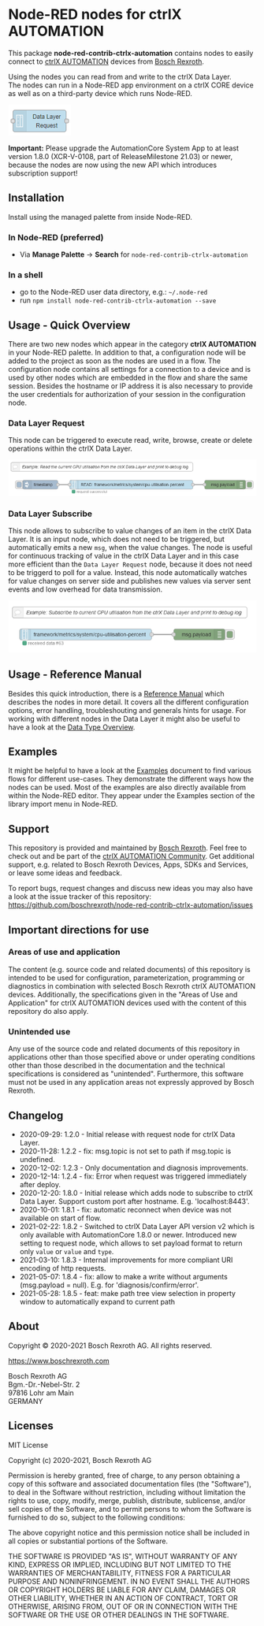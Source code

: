 # Node-RED nodes for ctrlX AUTOMATION

This package **node-red-contrib-ctrlx-automation** contains nodes to easily connect to [ctrlX AUTOMATION](https://www.ctrlx-automation.com/) devices from [Bosch Rexroth](https://www.boschrexroth.com).

Using the nodes you can read from and write to the ctrlX Data Layer.  
The nodes can run in a Node-RED app environment on a ctrlX CORE device as well as on a third-party device which runs Node-RED.

![nodes.png](./doc/images/nodes.png)

**Important:** Please upgrade the AutomationCore System App to at least version 1.8.0 (XCR-V-0108, part of ReleaseMilestone 21.03) or newer, because the nodes are now using the new API which introduces subscription support!

## Installation

Install using the managed palette from inside Node-RED.

### In Node-RED (preferred)

* Via **Manage Palette** -> **Search** for `node-red-contrib-ctrlx-automation`

### In a shell

* go to the Node-RED user data directory, e.g.: `~/.node-red`
* run `npm install node-red-contrib-ctrlx-automation --save`

## Usage - Quick Overview

There are two new nodes which appear in the category **ctrlX AUTOMATION** in your Node-RED palette.
In addition to that, a configuration node will be added to the project as soon as the nodes are used in a flow. The configuration node contains all settings for a connection to a device and is used by other nodes which are embedded in the flow and share the same session. Besides the hostname or IP address it is also necessary to provide the user credentials for authorization of your session in the configuration node.

### Data Layer Request

This node can be triggered to execute read, write, browse, create or delete operations within the ctrlX Data Layer.

![usage_overview_request.png](./doc/images/usage_overview_request.png)

### Data Layer Subscribe

This node allows to subscribe to value changes of an item in the ctrlX Data Layer. It is an input node, which does not need to be triggered, but automatically emits a new `msg`, when the value changes. The node is useful for continuous tracking of value in the ctrlX Data Layer and in this case more efficient than the `Data Layer Request` node, because it does not need to be triggerd to poll for a value. Instead, this node automatically watches for value changes on server side and publishes new values via server sent events and low overhead for data transmission.

![usage_overview_subscribe.png](./doc/images/usage_overview_subscribe.png)

## Usage - Reference Manual

Besides this quick introduction, there is a [Reference Manual](./doc/REFERENCE.md) which describes the nodes in more detail. It covers all the different configuration options, error handling, troubleshouting and generals hints for usage.
For working with different nodes in the Data Layer it might also be useful to have a look at the [Data Type Overview](./doc/DATATYPES.md).

## Examples

It might be helpful to have a look at the [Examples](./doc/EXAMPLES.md) document to find various flows for different use-cases. They demonstrate the different ways how the nodes can be used. Most of the examples are also directly available from within the Node-RED editor.
They appear under the Examples section of the library import menu in Node-RED.

## Support

This repository is provided and maintained by [Bosch Rexroth](https://www.boschrexroth.com). Feel free to check out and be part of the [ctrlX AUTOMATION Community](https://ctrlx-automation.com/community). Get additional support, e.g. related to Bosch Rexroth Devices, Apps, SDKs and Services, or leave some ideas and feedback.

To report bugs, request changes and discuss new ideas you may also have a look at the issue tracker of this repository:
<https://github.com/boschrexroth/node-red-contrib-ctrlx-automation/issues>

## Important directions for use

### Areas of use and application

The content (e.g. source code and related documents) of this repository is intended to be used for configuration, parameterization, programming or diagnostics in combination with selected Bosch Rexroth ctrlX AUTOMATION devices.
Additionally, the specifications given in the "Areas of Use and Application" for ctrlX AUTOMATION devices used with the content of this repository do also apply.

### Unintended use

Any use of the source code and related documents of this repository in applications other than those specified above or under operating conditions other than those described in the documentation and the technical specifications is considered as "unintended". Furthermore, this software must not be used in any application areas not expressly approved by Bosch Rexroth.

## Changelog

- 2020-09-29: 1.2.0 - Initial release with request node for ctrlX Data Layer.
- 2020-11-28: 1.2.2 - fix: msg.topic is not set to path if msg.topic is undefined.
- 2020-12-02: 1.2.3 - Only documentation and diagnosis improvements.
- 2020-12-14: 1.2.4 - fix: Error when request was triggered immediately after deploy.
- 2020-12-20: 1.8.0 - Initial release which adds node to subscribe to ctrlX Data Layer.
                      Support custom port after hostname. E.g. 'localhost:8443'.
- 2020-10-01: 1.8.1 - fix: automatic reconnect when device was not available on start of flow.
- 2021-02-22: 1.8.2 - Switched to ctrlX Data Layer API version v2 which is only available with AutomationCore 1.8.0 or newer.
                      Introduced new setting to request node, which allows to set payload format to return only `value` or `value` and `type`.
- 2021-03-10: 1.8.3 - Internal improvements for more compliant URI encoding of http requests.
- 2021-05-07: 1.8.4 - fix: allow to make a write without arguments (msg.payload = null). E.g. for 'diagnosis/confirm/error'.
- 2021-05-28: 1.8.5 - feat: make path tree view selection in property window to automatically expand to current path

## About

Copyright © 2020-2021 Bosch Rexroth AG. All rights reserved.

<https://www.boschrexroth.com>

Bosch Rexroth AG  
Bgm.-Dr.-Nebel-Str. 2  
97816 Lohr am Main  
GERMANY  

## Licenses

MIT License

Copyright (c) 2020-2021, Bosch Rexroth AG

Permission is hereby granted, free of charge, to any person obtaining a copy
of this software and associated documentation files (the "Software"), to deal
in the Software without restriction, including without limitation the rights
to use, copy, modify, merge, publish, distribute, sublicense, and/or sell
copies of the Software, and to permit persons to whom the Software is
furnished to do so, subject to the following conditions:

The above copyright notice and this permission notice shall be included in all
copies or substantial portions of the Software.

THE SOFTWARE IS PROVIDED "AS IS", WITHOUT WARRANTY OF ANY KIND, EXPRESS OR
IMPLIED, INCLUDING BUT NOT LIMITED TO THE WARRANTIES OF MERCHANTABILITY,
FITNESS FOR A PARTICULAR PURPOSE AND NONINFRINGEMENT. IN NO EVENT SHALL THE
AUTHORS OR COPYRIGHT HOLDERS BE LIABLE FOR ANY CLAIM, DAMAGES OR OTHER
LIABILITY, WHETHER IN AN ACTION OF CONTRACT, TORT OR OTHERWISE, ARISING FROM,
OUT OF OR IN CONNECTION WITH THE SOFTWARE OR THE USE OR OTHER DEALINGS IN THE
SOFTWARE.
